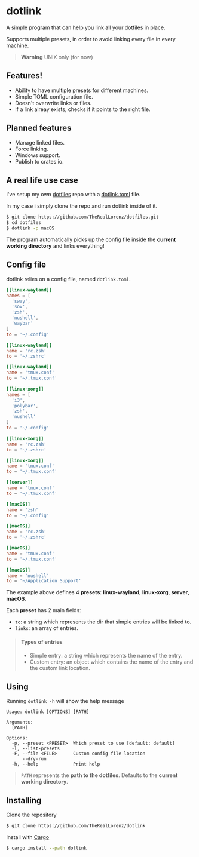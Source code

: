 # dotlink

A simple program that can help you link all your dotfiles in place. 

Supports multiple presets, in order to avoid linking every file in every machine.

> **Warning**
> UNIX only (for now)

## Features!

- Ability to have multiple presets for different machines.
- Simple TOML configuration file.
- Doesn't overwrite links or files.
- If a link alreay exists, checks if it points to the right file.

## Planned features

- Manage linked files.
- Force linking.
- Windows support.
- Publish to crates.io.

## A real life use case

I've setup my own [dotfiles](https://github.com/TheRealLorenz/dotfiles.git) repo with a [dotlink.toml](https://github.com/TheRealLorenz/dotfiles/blob/main/dotlink.toml) file.

In my case i simply clone the repo and run dotlink inside of it.

```bash
$ git clone https://github.com/TheRealLorenz/dotfiles.git
$ cd dotfiles
$ dotlink -p macOS
```

The program automatically picks up the config file inside the **current working directory** and links everything!

## Config file

dotlink relies on a config file, named `dotlink.toml`.

```toml
[[linux-wayland]]
names = [
  'sway',
  'sov',
  'zsh',
  'nushell',
  'waybar'
]
to = '~/.config'

[[linux-wayland]]
name = 'rc.zsh'
to = '~/.zshrc'

[[linux-wayland]]
name = 'tmux.conf'
to = '~/.tmux.conf'

[[linux-xorg]]
names = [
  'i3',
  'polybar',
  'zsh',
  'nushell'
]
to = '~/.config'

[[linux-xorg]]
name = 'rc.zsh'
to = '~/.zshrc' 

[[linux-xorg]]
name = 'tmux.conf'
to = '~/.tmux.conf' 

[[server]]
name = 'tmux.conf'
to = '~/.tmux.conf'

[[macOS]]
name = 'zsh'
to = '~/.config'

[[macOS]]
name = 'rc.zsh'
to = '~/.zshrc'

[[macOS]]
name = 'tmux.conf'
to = '~/.tmux.conf'

[[macOS]]
name = 'nushell'
to = '~/Application Support'

```

The example above defines 4 **presets**: **linux-wayland**, **linux-xorg**, **server**, **macOS**.

Each **preset** has 2 main fields: 
  - `to`: a string which represents the dir that simple entries will be linked to.
  - `links`: an array of entries.
  
  > #### Types of entries
  > - Simple entry: a string which represents the name of the entry.
  > - Custom entry: an object which contains the name of the entry and the custom link location.
  
## Using

Running `dotlink -h` will show the help message
```
Usage: dotlink [OPTIONS] [PATH]

Arguments:
  [PATH]  

Options:
  -p, --preset <PRESET>  Which preset to use [default: default]
  -l, --list-presets     
  -F, --file <FILE>      Custom config file location
      --dry-run          
  -h, --help             Print help

```

> `PATH` represents the **path to the dotfiles**. Defaults to the **current working directory**.

## Installing

Clone the repository

```bash
$ git clone https://github.com/TheRealLorenz/dotlink
```

Install with [Cargo](https://docs.rs/cargo/latest/cargo/)

```bash
$ cargo install --path dotlink
```
